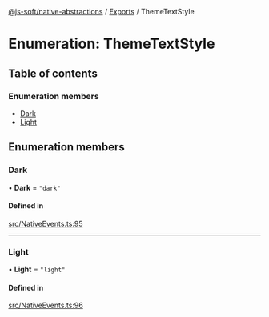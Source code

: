[@js-soft/native-abstractions](../README.md) / [Exports](../modules.md) / ThemeTextStyle

# Enumeration: ThemeTextStyle

## Table of contents

### Enumeration members

- [Dark](ThemeTextStyle.md#dark)
- [Light](ThemeTextStyle.md#light)

## Enumeration members

### Dark

• **Dark** = `"dark"`

#### Defined in

[src/NativeEvents.ts:95](https://github.com/js-soft/ts-native-access/blob/20019e8/packages/abstractions/src/NativeEvents.ts#L95)

___

### Light

• **Light** = `"light"`

#### Defined in

[src/NativeEvents.ts:96](https://github.com/js-soft/ts-native-access/blob/20019e8/packages/abstractions/src/NativeEvents.ts#L96)
